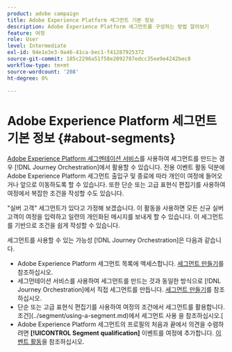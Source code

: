 ```yaml
---
product: adobe campaign
title: Adobe Experience Platform 세그먼트 기본 정보
description: Adobe Experience Platform 세그먼트를 구성하는 방법 알아보기
feature: 여정
role: User
level: Intermediate
exl-id: 94e1e3e3-9a46-41ca-bec1-f41287925372
source-git-commit: 185c2296a51f58e2092787edcc35ee9e4242bec8
workflow-type: tm+mt
source-wordcount: '208'
ht-degree: 0%

---
```


# Adobe Experience Platform 세그먼트 기본 정보 {#about-segments}

[Adobe Experience Platform 세그멘테이션 서비스](https://experienceleague.adobe.com/docs/experience-platform/segmentation/home.html)를 사용하여 세그먼트를 만드는 경우 [!DNL Journey Orchestration]에서 활용할 수 있습니다. 전용 이벤트 활동 덕분에 Adobe Experience Platform 세그먼트 출입구 및 종료에 따라 개인이 여정에 들어오거나 앞으로 이동하도록 할 수 있습니다. 또한 단순 또는 고급 표현식 편집기를 사용하여 여정에서 복잡한 조건을 작성할 수도 있습니다.

&quot;실버 고객&quot; 세그먼트가 있다고 가정해 보겠습니다. 이 활동을 사용하면 모든 신규 실버 고객이 여정을 입력하고 일련의 개인화된 메시지를 보내게 할 수 있습니다. 이 세그먼트를 기반으로 조건을 쉽게 작성할 수 있습니다.

세그먼트를 사용할 수 있는 가능성 [!DNL Journey Orchestration]은 다음과 같습니다.

* Adobe Experience Platform 세그먼트 목록에 액세스합니다. [세그먼트 만들기](../segment/creating-a-segment.md)를 참조하십시오.
* 세그먼테이션 서비스를 사용하여 세그먼트를 만드는 것과 동일한 방식으로 [!DNL Journey Orchestration]에서 직접 세그먼트를 만듭니다. [세그먼트 만들기](../segment/creating-a-segment.md)를 참조하십시오.
* 단순 또는 고급 표현식 편집기를 사용하여 여정의 조건에서 세그먼트를 활용합니다. 조건](../segment/using-a-segment.md)에서 세그먼트 사용 을 참조하십시오.[
* Adobe Experience Platform 세그먼트의 프로필의 처음과 끝에서 의견을 수렴하려면 **[!UICONTROL Segment qualification]** 이벤트를 여정에 추가합니다. [이벤트 활동](../building-journeys/segment-qualification-events.md)을 참조하십시오.
